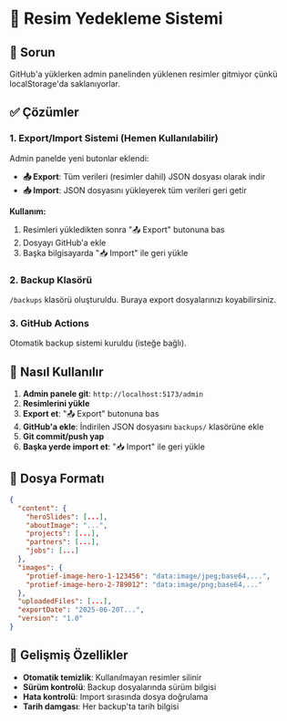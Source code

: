 # 📸 Resim Yedekleme Sistemi

## 🎯 Sorun
GitHub'a yüklerken admin panelinden yüklenen resimler gitmiyor çünkü localStorage'da saklanıyorlar.

## ✅ Çözümler

### 1. **Export/Import Sistemi (Hemen Kullanılabilir)**
Admin panelde yeni butonlar eklendi:

- **📤 Export**: Tüm verileri (resimler dahil) JSON dosyası olarak indir
- **📥 Import**: JSON dosyasını yükleyerek tüm verileri geri getir

**Kullanım:**
1. Resimleri yükledikten sonra "📤 Export" butonuna bas
2. Dosyayı GitHub'a ekle
3. Başka bilgisayarda "📥 Import" ile geri yükle

### 2. **Backup Klasörü**
`/backups` klasörü oluşturuldu. Buraya export dosyalarınızı koyabilirsiniz.

### 3. **GitHub Actions**
Otomatik backup sistemi kuruldu (isteğe bağlı).

## 🚀 Nasıl Kullanılır

1. **Admin panele git**: `http://localhost:5173/admin`
2. **Resimlerini yükle**
3. **Export et**: "📤 Export" butonuna bas
4. **GitHub'a ekle**: İndirilen JSON dosyasını `backups/` klasörüne ekle
5. **Git commit/push yap**
6. **Başka yerde import et**: "📥 Import" ile geri yükle

## 📁 Dosya Formatı
```json
{
  "content": {
    "heroSlides": [...],
    "aboutImage": "...",
    "projects": [...],
    "partners": [...],
    "jobs": [...]
  },
  "images": {
    "protief-image-hero-1-123456": "data:image/jpeg;base64,...",
    "protief-image-hero-2-789012": "data:image/png;base64,..."
  },
  "uploadedFiles": [...],
  "exportDate": "2025-06-20T...",
  "version": "1.0"
}
```

## 🔧 Gelişmiş Özellikler

- **Otomatik temizlik**: Kullanılmayan resimler silinir
- **Sürüm kontrolü**: Backup dosyalarında sürüm bilgisi
- **Hata kontrolü**: Import sırasında dosya doğrulama
- **Tarih damgası**: Her backup'ta tarih bilgisi
